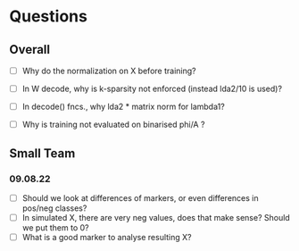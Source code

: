 # Questions

## Overall
- [ ] Why do the normalization on X before training?
- [ ] In W decode, why is k-sparsity not enforced (instead lda2/10 is used)?
- [ ] In decode() fncs., why lda2 * matrix norm for lambda1?
- [ ] Why is training not evaluated on binarised phi/A ?


## Small Team

### 09.08.22
- [ ] Should we look at differences of markers, or even differences in pos/neg classes?
- [ ] In simulated X, there are very neg values, does that make sense? Should we put them to 0?
- [ ] What is a good marker to analyse resulting X?
